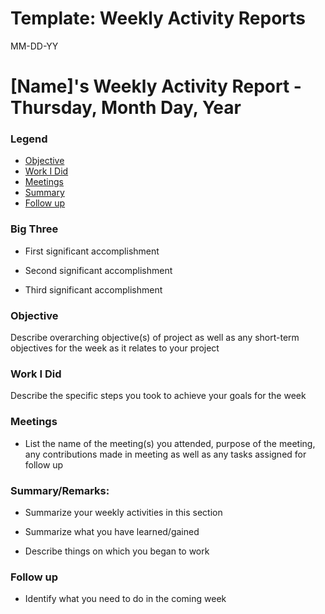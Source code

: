 # Template: Weekly Activity Reports
MM-DD-YY
# [Name]'s Weekly Activity Report - Thursday, Month Day, Year
### Legend
 - [Objective](#objective)
 - [Work I Did](#work-i-did)
 - [Meetings](#meetings)
 - [Summary](#summary)
 - [Follow up](#follow-up)

### Big Three

- First significant accomplishment

- Second significant accomplishment

- Third significant accomplishment

### Objective

Describe overarching objective(s) of project as well as any short-term objectives for the week as it relates to your project

### Work I Did

Describe the specific steps you took to achieve your goals for the week


### Meetings
  - List the name of the meeting(s) you attended, purpose of the meeting, any contributions made in meeting as well as any tasks assigned for follow up

### Summary/Remarks:

- Summarize your weekly activities in this section

- Summarize what you have learned/gained

- Describe things on which you began to work


### Follow up

- Identify what you need to do in the coming week

